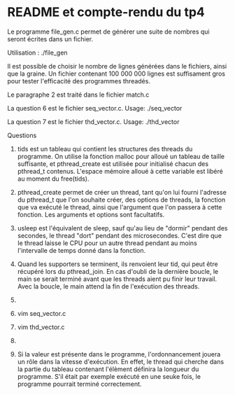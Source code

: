 # README et compte-rendu du tp4

Le programme file_gen.c permet de générer une suite de nombres qui seront
écrites dans un fichier.

Utilisation : ./file_gen <number of number> <seed>

Il est possible de choisir le nombre de lignes générées dans le fichiers,
ainsi que la graine.
Un fichier contenant 100 000 000 lignes est suffisament gros pour tester
l'efficacité des programmes threadés.

Le paragraphe 2 est traité dans le fichier match.c

La question 6 est le fichier seq_vector.c.
Usage: ./seq_vector <element being searched> <file with array>

La question 7 est le fichier thd_vector.c.
Usage: ./thd_vector <element being searched> <file with array> <nb of threads>

Questions
1. tids est un tableau qui contient les structures des threads du programme.
On utilise la fonction malloc pour alloué un tableau de taille suffisante, 
et pthread_create est utilisée pour initialisé chacun des pthread_t contenus.
L'espace mémoire alloué à cette variable est libéré au moment du free(tids).

2. pthread_create permet de créer un thread, tant qu'on lui fourni l'adresse
du pthread_t que l'on souhaite créer, des options de threads, la fonction
que va exécuté le thread, ainsi que l'argument que l'on passera à cette
fonction. Les arguments et options sont facultatifs.

3. usleep est l'équivalent de sleep, sauf qu'au lieu de "dormir" pendant des 
secondes, le thread "dort" pendant des  microsecondes. C'est dire que le
thread laisse le CPU pour un autre thread pendant au moins l'intervalle de
temps donné dans la fonction.

4. Quand les supporters se terminent, ils renvoient leur tid, qui peut être
récupéré lors du pthread_join.
En cas d'oubli de la dernière boucle, le main se serait terminé avant que les
threads aient pu finir leur travail. Avec la boucle, le main attend la fin de
l'exécution des threads.

5. 


6. vim seq_vector.c

7. vim thd_vector.c

8. 

9. Si la valeur est présente dans le programme, l'ordonnancement jouera un rôle
dans la vitesse d'exécution. En effet, le thread qui cherche dans la partie
du tableau contenant l'élèment définira la longueur du programme. S'il était
par exemple exécuté en une seuke fois, le programme pourrait terminé 
correctement.
